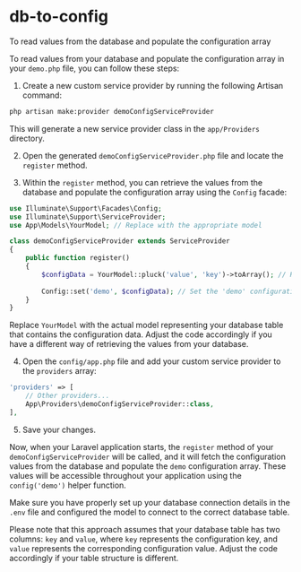 # db-to-config
To read values from the database and populate the configuration array

To read values from your database and populate the configuration array in your `demo.php` file, you can follow these steps:

1. Create a new custom service provider by running the following Artisan command:

```bash
php artisan make:provider demoConfigServiceProvider
```

This will generate a new service provider class in the `app/Providers` directory.

2. Open the generated `demoConfigServiceProvider.php` file and locate the `register` method.

3. Within the `register` method, you can retrieve the values from the database and populate the configuration array using the `Config` facade:

```php
use Illuminate\Support\Facades\Config;
use Illuminate\Support\ServiceProvider;
use App\Models\YourModel; // Replace with the appropriate model

class demoConfigServiceProvider extends ServiceProvider
{
    public function register()
    {
        $configData = YourModel::pluck('value', 'key')->toArray(); // Retrieve data from your model
        
        Config::set('demo', $configData); // Set the 'demo' configuration array with the retrieved data
    }
}
```

Replace `YourModel` with the actual model representing your database table that contains the configuration data. Adjust the code accordingly if you have a different way of retrieving the values from your database.

4. Open the `config/app.php` file and add your custom service provider to the `providers` array:

```php
'providers' => [
    // Other providers...
    App\Providers\demoConfigServiceProvider::class,
],
```

5. Save your changes.

Now, when your Laravel application starts, the `register` method of your `demoConfigServiceProvider` will be called, and it will fetch the configuration values from the database and populate the `demo` configuration array. These values will be accessible throughout your application using the `config('demo')` helper function.

Make sure you have properly set up your database connection details in the `.env` file and configured the model to connect to the correct database table.

Please note that this approach assumes that your database table has two columns: `key` and `value`, where `key` represents the configuration key, and `value` represents the corresponding configuration value. Adjust the code accordingly if your table structure is different.
